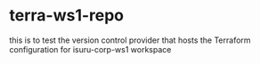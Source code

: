 # terra-ws1-repo
this is to test the version control provider that hosts the Terraform configuration for isuru-corp-ws1 workspace
